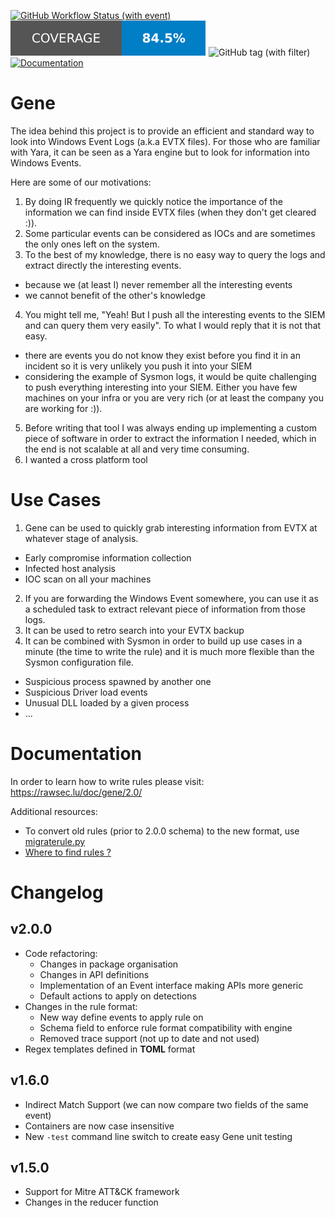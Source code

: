 [![GitHub Workflow Status (with event)](https://img.shields.io/github/actions/workflow/status/0xrawsec/gene/go.yml?style=for-the-badge)](https://github.com/0xrawsec/gene/actions/workflows/go.yml)
![coverage](.github/coverage/badge.svg)
![GitHub tag (with filter)](https://img.shields.io/github/v/tag/0xrawsec/gene?style=for-the-badge&label=version&color=orange)
[![Documentation](https://img.shields.io/badge/docs-latest-blue.svg?style=for-the-badge&logo=docsdotrs)](https://rawsec.lu/doc/gene/2.0/)

# Gene

The idea behind this project is to provide an efficient and standard way to
look into Windows Event Logs (a.k.a EVTX files). For those who are familiar with
Yara, it can be seen as a Yara engine but to look for information into Windows
Events.

Here are some of our motivations:
  1. By doing IR frequently we quickly notice the importance of the information
  we can find inside EVTX files (when they don't get cleared :)).
  2. Some particular events can be considered as IOCs and are sometimes the only
  ones left on the system.
  3. To the best of my knowledge, there is no easy way to query the logs and
  extract directly the interesting events.
   * because we (at least I) never remember all the interesting events
   * we cannot benefit of the other's knowledge
  4. You might tell me, "Yeah! But I push all the interesting events to the SIEM
  and can query them very easily". To what I would reply that it is not that easy.
   * there are events you do not know they exist before you find it in an incident
    so it is very unlikely you push it into your SIEM
   * considering the example of Sysmon logs, it would be quite challenging to push
    everything interesting into your SIEM. Either you have few machines on your
    infra or you are very rich (or at least the company you are working for :)).
  5. Before writing that tool I was always ending up implementing a custom piece
  of software in order to extract the information I needed, which in the end is
  not scalable at all and very time consuming.
  6. I wanted a cross platform tool

# Use Cases

  1. Gene can be used to quickly grab interesting information from EVTX at whatever
  stage of analysis.
   * Early compromise information collection
   * Infected host analysis
   * IOC scan on all your machines
  2. If you are forwarding the Windows Event somewhere, you can use it as a
  scheduled task to extract relevant piece of information from those logs.
  3. It can be used to retro search into your EVTX backup
  4. It can be combined with Sysmon in order to build up use cases in a minute
  (the time to write the rule) and it is much more flexible than the Sysmon
  configuration file.
   * Suspicious process spawned by another one
   * Suspicious Driver load events
   * Unusual DLL loaded by a given process
   * ...

# Documentation

In order to learn how to write rules please visit: https://rawsec.lu/doc/gene/2.0/

Additional resources:
 * To convert old rules (prior to 2.0.0 schema) to the new format, use [migraterule.py](./scripts/migraterule.py)
 * [Where to find rules ?](https://github.com/0xrawsec/gene-rules)

# Changelog

## v2.0.0
  * Code refactoring:
    * Changes in package organisation
    * Changes in API definitions
    * Implementation of an Event interface making APIs more generic
    * Default actions to apply on detections
  * Changes in the rule format:
    * New way define events to apply rule on
    * Schema field to enforce rule format compatibility with engine
    * Removed trace support (not up to date and not used)
  * Regex templates defined in **TOML** format

## v1.6.0
  * Indirect Match Support (we can now compare two fields of the same event)
  * Containers are now case insensitive
  * New `-test` command line switch to create easy Gene unit testing

## v1.5.0
  * Support for Mitre ATT&CK framework
  * Changes in the reducer function
